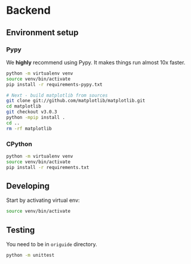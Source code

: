 # Backend

## Environment setup

### Pypy

We **highly** recommend using Pypy.
It makes things run almost 10x faster.

```bash
python -m virtualenv venv
source venv/bin/activate
pip install -r requirements-pypy.txt

# Next - build matplotlib from sources
git clone git://github.com/matplotlib/matplotlib.git
cd matplotlib
git checkout v3.0.3
python -mpip install .
cd ..
rm -rf matplotlib
```

### CPython

```bash
python -m virtualenv venv
source venv/bin/activate
pip install -r requirements.txt
```

## Developing

Start by activating virtual env:
```bash
source venv/bin/activate
```

## Testing
You need to be in `origuide` directory.

```bash
python -m unittest
```
